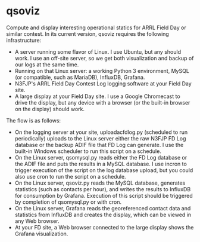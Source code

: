# qsoviz
Compute and display interesting operational statics for ARRL Field Day or similar contest.  In its current version, qsoviz requires the following infrastructure:

* A server running some flavor of Linux.  I use Ubuntu, but any should work.  I use an off-site server, so we get both visualization and backup of our logs at the same time.
* Running on that Linux server: a working Python 3 environment, MySQL (or compatible, such as MariaDB), InfluxDB, Grafana.
* N3FJP's ARRL Field Day Contest Log logging software at your Field Day site.
* A large display at your Field Day site.  I use a Google Chromecast to drive the display, but any device with a browser (or the built-in browser on the display) should work.  

The flow is as follows:

* On the logging server at your site, uploadacfdlog.py (scheduled to run periodically) uploads to the Linux server either the raw N3FJP FD Log database or the backup ADIF file that FD Log can generate.  I use the built-in Windows scheduler to run this script on a schedule.
* On the Linux server, qsomysql.py reads either the FD Log database or the ADIF file and puts the results in a MySQL database.  I use incron to trigger execution of the script on the log database upload, but you could also use cron to run the script on a schedule.
* On the Linux server, qsoviz.py reads the MySQL database, generates statistics (such as contacts per hour), and writes the results to InfluxDB for consumption by Grafana.  Execution of this script should be triggered by completion of qsomysql.py or with cron.
* On the Linux server, Grafana reads the georeferenced contact data and statistics from InfluxDB and creates the display, which can be viewed in any Web browser.
* At your FD site, a Web browser connected to the large display shows the Grafana visualization.
